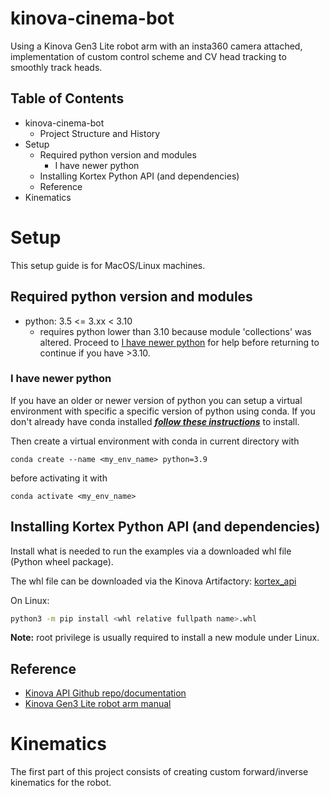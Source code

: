 # kinova-cinema-bot
Using a Kinova Gen3 Lite robot arm with an insta360 camera attached, implementation of custom control scheme and CV head tracking to smoothly track heads.

## Table of Contents
* kinova-cinema-bot
    * Project Structure and History
* Setup
    * Required python version and modules
        * I have newer python
    * Installing Kortex Python API (and dependencies)
    * Reference
* Kinematics

# Setup
This setup guide is for MacOS/Linux machines.

## Required python version and modules
* python: 3.5 <= 3.xx < 3.10
    * requires python lower than 3.10 because module 'collections' was altered. Proceed to [I have newer python](###I-have-wrong-python) for help before returning to continue if you have >3.10.

### I have newer python
If you have an older or newer version of python you can setup a virtual environment with specific a specific version of python using conda. If you don't already have conda installed [***follow these instructions***](https://www.anaconda.com/docs/getting-started/miniconda/install) to install.

Then create a virtual environment with conda in current directory with
```
conda create --name <my_env_name> python=3.9
```
before activating it with 
```
conda activate <my_env_name>
```

## Installing Kortex Python API (and dependencies)
Install what is needed to run the examples via a downloaded whl file (Python wheel package).

The whl file can be downloaded via the Kinova Artifactory: [kortex_api](https://artifactory.kinovaapps.com:443/artifactory/generic-public/kortex/API/2.6.0/kortex_api-2.6.0.post3-py3-none-any.whl)  

On Linux:

```sh
python3 -m pip install <whl relative fullpath name>.whl
```
**Note:** root privilege is usually required to install a new module under Linux.

## Reference
* [Kinova API Github repo/documentation](https://github.com/Kinovarobotics/Kinova-kortex2_Gen3_G3L)
* [Kinova Gen3 Lite robot arm manual](https://artifactory.kinovaapps.com/artifactory/generic-documentation-public/Documentation/Gen3%20lite/Technical%20documentation/User%20Guide/Gen3_lite_USER_GUIDE_R03.pdf)

# Kinematics
The first part of this project consists of creating custom forward/inverse kinematics for the robot.



